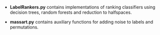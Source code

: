 - **LabelRankers.py** contains implementations of ranking classifiers using decision trees, random forests and reduction to halfspaces.

- **massart.py** contains auxiliary functions for adding noise to labels and permutations.
